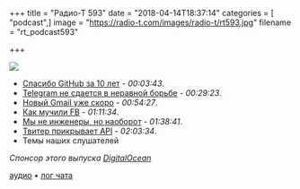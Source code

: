 +++
title = "Радио-Т 593"
date = "2018-04-14T18:37:14"
categories = [ "podcast",]
image = "https://radio-t.com/images/radio-t/rt593.jpg"
filename = "rt_podcast593"

+++

![](https://radio-t.com/images/radio-t/rt593.jpg)

- [Спасибо GitHub за 10 лет](https://github.com/ten) - *00:03:43*.
- [Telegram не сдается в неравной борьбе](https://arstechnica.com/information-technology/2018/04/privacy-is-not-for-sale-telegram-founder-says-after-being-banned-in-russia/) - *00:29:23*.
- [Новый Gmail уже скоро](https://thenextweb.com/google/2018/04/12/new-gmail-will-look-like/) - *00:54:27*.
- [Как мучили FB](https://www.theverge.com/2018/4/10/17222444/mark-zuckerberg-senate-hearing-highlights-cambridge-analytica) - *01:11:34*.
- [Мы не инженеры, но наоборот](https://www.theatlantic.com/technology/archive/2015/11/programmers-should-not-call-themselves-engineers/414271/?single_page=true) - *01:38:41*.
- [Твитер прикрывает API](http://apps-of-a-feather.com/) - *02:03:34*.
- Темы наших слушателей

*Спонсор этого выпуска [DigitalOcean](https://www.digitalocean.com)*


[аудио](https://cdn.radio-t.com/rt_podcast593.mp3) • [лог чата](http://chat.radio-t.com/logs/radio-t-593.html)
<audio src="https://cdn.radio-t.com/rt_podcast593.mp3" preload="none"></audio>
